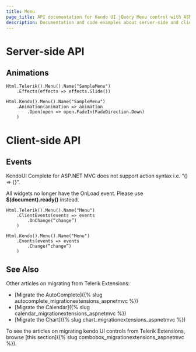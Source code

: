 ```yaml
---
title: Menu
page_title: API documentation for Kendo UI jQuery Menu control with ASP.NET MVC
description: Documentation and code examples about server-side and client-side API for Kendo UI Menu component.
---
```


# Server-side API

## Animations

```tab-Before
Html.Telerik().Menu().Name("SampleMenu")
    .Effects(effects => effects.Slide())
```
```tab-After
Html.Kendo().Menu().Name("SampleMenu")
    .Animation(animation => animation
        .Open(open => open.FadeIn(FadeDirection.Down)
    )
```

# Client-side API

## Events

KendoUI Complete for ASP.NET MVC does not support action syntax i.e. “() => {}”.

All widgets no longer have the OnLoad event. Please use **$(document).ready()** instead.

```tab-Before
Html.Telerik().Menu().Name("Menu")
    .ClientEvents(events => events
        .OnChange(“change”)
    )
```
```tab-After
Html.Kendo().Menu().Name("Menu")
    .Events(events => events
        .Change(“change”)
    )
```

## See Also

Other articles on migrating from Telerik Extensions:

* [Migrate the AutoComplete]({% slug autocomplete_migrationextensions_aspnetmvc %})
* [Migrate the Calendar]({% slug calendar_migrationextensions_aspnetmvc %})
* [Migrate the Chart]({% slug chart_migrationextensions_aspnetmvc %})

To see the articles on migrating kendo UI controls from Telerik Extensions, browse [this section]({% slug combobox_migrationextensions_aspnetmvc %}).
